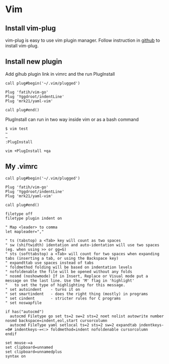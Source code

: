 # Vim
## Install vim-plug
vim-plug is easy to use vim plugin manager. Follow instruction in [github](https://github.com/junegunn/vim-plug) to install vim-plug.  

## Install new plugin
Add gihub plugin link in vimrc and the run PlugInstall  
```
call plug#begin('~/.vim/plugged')

Plug 'fatih/vim-go'
Plug 'Yggdroot/indentLine'
Plug 'mrk21/yaml-vim'

call plug#end()
```

PlugInstall can run in two way inside vim or as a bash command  
```
$ vim test
~
~
:PlugInstall
```

```
vim +PlugInstall +qa
```

## My .vimrc
```
call plug#begin('~/.vim/plugged')

Plug 'fatih/vim-go'
Plug 'Yggdroot/indentLine'
Plug 'mrk21/yaml-vim'

call plug#end()

filetype off
filetype plugin indent on

" Map <leader> to comma
let mapleader=","

" ts (tabstop) a <Tab> key will count as two spaces
" sw (shiftwidth) identation and auto-identation will use two spaces (eg. when using >> or gg=G)
" sts (softtabstop) a <Tab> will count for two spaces when expanding tabs (inserting a tab, or using the Backspace key)
" expandttab use spaces instead of tabs
" foldmethod folding will be based on indentation levels
" nofoldenable the file will be opened without any folds
" nosmd (noshowmode) If in Insert, Replace or Visual mode put a message on the last line. Use the 'M' flag in 'highlight'
"   to set the type of highlighting for this message.
" set autoindent    - turns it on
" set smartindent   - does the right thing (mostly) in programs
" set cindent       - stricter rules for C programs
" set noswapfile

if has("autocmd")
  autocmd Filetype go set ts=2 sw=2 sts=2 noet nolist autowrite number nosmd backspace=indent,eol,start cursorcolumn
  autocmd FileType yaml setlocal ts=2 sts=2 sw=2 expandtab indentkeys-=0# indentkeys-=<:> foldmethod=indent nofoldenable cursorcolumn
endif

set mouse-=a
set clipboard=unnamed
set clipboard=unnamedplus
syntax on
```
